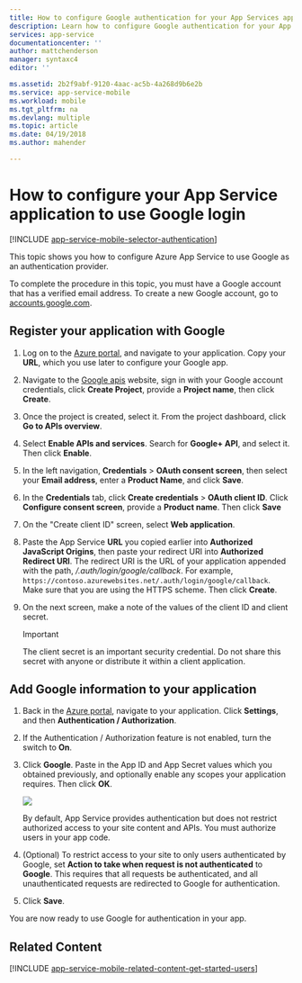 ```yaml
---
title: How to configure Google authentication for your App Services application
description: Learn how to configure Google authentication for your App Services application.
services: app-service
documentationcenter: ''
author: mattchenderson
manager: syntaxc4
editor: ''

ms.assetid: 2b2f9abf-9120-4aac-ac5b-4a268d9b6e2b
ms.service: app-service-mobile
ms.workload: mobile
ms.tgt_pltfrm: na
ms.devlang: multiple
ms.topic: article
ms.date: 04/19/2018
ms.author: mahender

---
```

# How to configure your App Service application to use Google login
[!INCLUDE [app-service-mobile-selector-authentication](../../includes/app-service-mobile-selector-authentication.md)]

This topic shows you how to configure Azure App Service to use Google as an authentication provider.

To complete the procedure in this topic, you must have a Google account that has a verified email address. To create a new Google account, go to [accounts.google.com](http://go.microsoft.com/fwlink/p/?LinkId=268302).

## <a name="register"> </a>Register your application with Google
1. Log on to the [Azure portal], and navigate to your application. Copy your **URL**, which you use later to configure your Google app.
2. Navigate to the [Google apis](http://go.microsoft.com/fwlink/p/?LinkId=268303) website, sign in with your Google account credentials, click **Create Project**, provide a **Project name**, then click **Create**.
3. Once the project is created, select it. From the project dashboard, click **Go to APIs overview**.
4. Select **Enable APIs and services**. Search for **Google+ API**, and select it. Then click **Enable**.
6. In the left navigation, **Credentials** > **OAuth consent screen**, then select your **Email address**,  enter a **Product Name**, and click **Save**.
7. In the **Credentials** tab, click **Create credentials** > **OAuth client ID**. Click **Configure consent screen**, provide a **Product name**. Then click **Save**
8. On the "Create client ID" screen, select **Web application**.
9. Paste the App Service **URL** you copied earlier into **Authorized JavaScript Origins**, then paste your redirect URI into **Authorized Redirect URI**. The redirect URI is the URL of your application appended with the path, */.auth/login/google/callback*. For example, `https://contoso.azurewebsites.net/.auth/login/google/callback`. Make sure that you are using the HTTPS scheme. Then click **Create**.
10. On the next screen, make a note of the values of the client ID and client secret.

    > [!IMPORTANT]
    > The client secret is an important security credential. Do not share this secret with anyone or distribute it within a client application.


## <a name="secrets"> </a>Add Google information to your application
1. Back in the [Azure portal], navigate to your application. Click **Settings**, and then **Authentication / Authorization**.
2. If the Authentication / Authorization feature is not enabled, turn the switch to **On**.
3. Click **Google**. Paste in the App ID and App Secret values which you obtained previously, and optionally enable any scopes your application requires. Then click **OK**.
   
   ![][1]
   
   By default, App Service provides authentication but does not restrict authorized access to your site content and APIs. You must authorize users in your app code.
4. (Optional) To restrict access to your site to only users authenticated by Google, set **Action to take when request is not authenticated** to **Google**. This requires that all requests be authenticated, and all unauthenticated requests are redirected to Google for authentication.
5. Click **Save**.

You are now ready to use Google for authentication in your app.

## <a name="related-content"> </a>Related Content
[!INCLUDE [app-service-mobile-related-content-get-started-users](../../includes/app-service-mobile-related-content-get-started-users.md)]

<!-- Anchors. -->

<!-- Images. -->

[0]: ./media/app-service-mobile-how-to-configure-google-authentication/mobile-app-google-redirect.png
[1]: ./media/app-service-mobile-how-to-configure-google-authentication/mobile-app-google-settings.png

<!-- URLs. -->

[Google apis]: http://go.microsoft.com/fwlink/p/?LinkId=268303

[Azure portal]: https://portal.azure.com/

